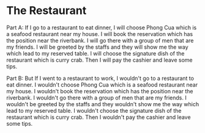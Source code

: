 # The Restaurant
Part A:
If I go to a restaurant to eat dinner, I will choose Phong Cua which is a seafood restaurant near my house.
I will book the reservation which has the position near the riverbank.
I will go there with a group of men that are my friends.
I will be greeted by the staffs and they will show me the way which lead to my reserved table.
I will choose the signature dish of the restaurant which is curry crab.
Then I will pay the cashier and leave some tips. 

Part B:
But If I went to a restaurant to work, I wouldn't go to a restaurant to eat dinner. I wouldn't choose Phong Cua which is a seafood restaurant near my house. 
I wouldn't book the reservation which has the position near the riverbank. I wouldn't go there with a group of men that are my friends. 
I wouldn't be greeted by the staffs and they wouldn't show me the way which lead to my reserved table.
I wouldn't choose the signature dish of the restaurant which is curry crab.
Then I wouldn't pay the cashier and leave some tips. 

